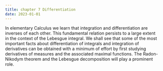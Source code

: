 ```yaml
---
title: chapter 7 Differentiation
date: 2023-01-01
---
```


In elementary Calculus we learn that integration and differentiation are inverses of each other. This fundamental relation persists to a large extent in the context of the Lebesgue integral. We shall see that some of the most important facts about differentiation of integrals and integration of derivatives can be obtained with a minimum of effort by first studying derivatives of measures and the associated maximal functions. The Radon-Nikodym theorem and the Lebesgue decomposition will play a prominent role.
